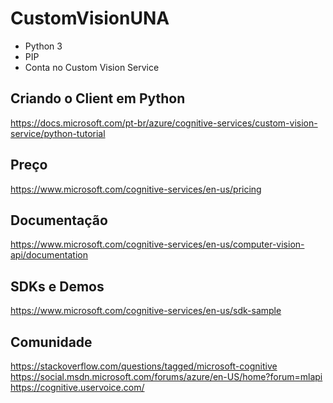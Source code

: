 # CustomVisionUNA

- Python 3
- PIP
- Conta no Custom Vision Service

## Criando o Client em Python

https://docs.microsoft.com/pt-br/azure/cognitive-services/custom-vision-service/python-tutorial

## Preço
https://www.microsoft.com/cognitive-services/en-us/pricing 

## Documentação
https://www.microsoft.com/cognitive-services/en-us/computer-vision-api/documentation 

## SDKs e Demos
https://www.microsoft.com/cognitive-services/en-us/sdk-sample

## Comunidade
https://stackoverflow.com/questions/tagged/microsoft-cognitive
https://social.msdn.microsoft.com/forums/azure/en-US/home?forum=mlapi 
https://cognitive.uservoice.com/
